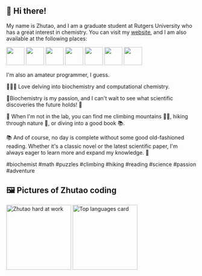 ## 👋 Hi there!

My name is Zhutao, and I am a graduate student at Rutgers University who has a great interest in chemistry. You can visit my [website](http://zhutaosheng.com/), and I am also available at the following places:

<a href="https://zhutaosheng.github.io/contact"> <img src="https://zhutaosheng.github.io/assets/icons/social-mail.png" height="48"></a>
<a href="https://zhutaosheng.github.io/blog"> <img src="https://zhutaosheng.github.io/assets/icons/social-wordpress.png" height="48"></a>
<a href="https://www.instagram.com/zhtuao.s/"> <img src="https://zhutaosheng.github.io/assets/icons/social-instagram.png" height="48"></a>
<a href="https://www.youtube.com/@ZhutaoGuru"> <img src="https://zhutaosheng.github.io/assets/icons/social-youtube.png" height="48"></a>
<a href="https://www.twitch.tv/zhutao_s"> <img src="https://zhutaosheng.github.io/assets/icons/social-twitch.png" height="48"></a>
<a href="https://discord.com/users/Zhutao#4694"> <img src="https://zhutaosheng.github.io/assets/icons/social-discord.png" height="48"></a>
<a href="https://www.researchgate.net/profile/Zhutao-Sheng"> <img src="https://zhutaosheng.github.io/assets/icons/researchGateLogo.png" height="48"></a>


I'm also an amateur programmer, I guess.

🧑‍🔬🔢 Love delving into biochemistry and computational chemistry.

🧪Biochemistry is my passion, and I can't wait to see what scientific discoveries the future holds! 🔬

🧩 When I'm not in the lab, you can find me climbing mountains 🧗‍♀️, hiking through nature 🌳, or diving into a good book 📚. 

📚 And of course, no day is complete without some good old-fashioned reading. Whether it's a classic novel or the latest scientific paper, I'm always eager to learn more and expand my knowledge. 📖

 #biochemist #math #puzzles #climbing #hiking #reading #science #passion #adventure
 
## 🖼️ Pictures of Zhutao coding

<img class="6563686f202d6e202234636550757368324d61696e22207c20787864" src="https://user-images.githubusercontent.com/3750940/100553934-25a84a00-325f-11eb-974e-f5b61dcb44b3.png" height="172" alt="Zhutao hard at work" /> <img src="https://github-readme-stats.vercel.app/api/top-langs/?username=zhutaosheng&layout=compact&theme=vue&hide=PHP&langs_count=6" height="172" alt="Top languages card" />    
